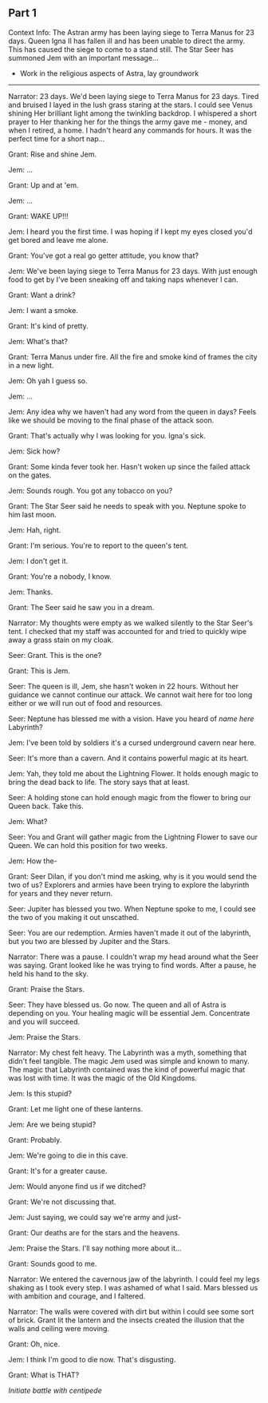 ## Part 1

Context Info: The Astran army has been laying siege to Terra Manus for 23 days. Queen Igna II has fallen ill and has been unable to direct the army. This has caused the siege to come to a stand still. The Star Seer has summoned Jem with an important message...

- Work in the religious aspects of Astra, lay groundwork

---

Narrator: 23 days. We'd been laying siege to Terra Manus for 23 days. Tired and bruised I layed in the lush grass staring at the stars. I could see Venus shining Her brilliant light among the twinkling backdrop. I whispered a short prayer to Her thanking her for the things the army gave me - money, and when I retired, a home. I hadn't heard any commands for hours. It was the perfect time for a short nap...

Grant: Rise and shine Jem.

Jem: ...

Grant: Up and at 'em.

Jem: ...

Grant: WAKE UP!!!

Jem: I heard you the first time. I was hoping if I kept my eyes closed you'd get bored and leave me alone.

Grant: You've got a real go getter attitude, you know that?

Jem: We've been laying siege to Terra Manus for 23 days. With just enough food to get by I've been sneaking off and taking naps whenever I can.

Grant: Want a drink?

Jem: I want a smoke.

Grant: It's kind of pretty.

Jem: What's that?

Grant: Terra Manus under fire. All the fire and smoke kind of frames the city in a new light.

Jem: Oh yah I guess so.

Jem: ...

Jem: Any idea why we haven't had any word from the queen in days? Feels like we should be moving to the final phase of the attack soon.

Grant: That's actually why I was looking for you. Igna's sick.

Jem: Sick how?

Grant: Some kinda fever took her. Hasn't woken up since the failed attack on the gates.

Jem: Sounds rough. You got any tobacco on you?

Grant: The Star Seer said he needs to speak with you. Neptune spoke to him last moon.

Jem: Hah, right.

Grant: I'm serious. You're to report to the queen's tent.

Jem: I don't get it.

Grant: You're a nobody, I know.

Jem: Thanks.

Grant: The Seer said he saw you in a dream.

Narrator: My thoughts were empty as we walked silently to the Star Seer's tent. I checked that my staff was accounted for and tried to quickly wipe away a grass stain on my cloak.

Seer: Grant. This is the one?

Grant: This is Jem.

Seer: The queen is ill, Jem, she hasn't woken in 22 hours. Without her guidance we cannot continue our attack. We cannot wait here for too long either or we will run out of food and resources.

Seer: Neptune has blessed me with a vision. Have you heard of _name here_ Labyrinth?

Jem: I've been told by soldiers it's a cursed underground cavern near here.

Seer: It's more than a cavern. And it contains powerful magic at its heart.

Jem: Yah, they told me about the Lightning Flower. It holds enough magic to bring the dead back to life. The story says that at least.

Seer: A holding stone can hold enough magic from the flower to bring our Queen back. Take this.

Jem: What?

Seer: You and Grant will gather magic from the Lightning Flower to save our Queen. We can hold this position for two weeks.

Jem: How the-

Grant: Seer Dilan, if you don't mind me asking, why is it you would send the two of us? Explorers and armies have been trying to explore the labyrinth for years and they never return.

Seer: Jupiter has blessed you two. When Neptune spoke to me, I could see the two of you making it out unscathed.

Seer: You are our redemption. Armies haven't made it out of the labyrinth, but you two are blessed by Jupiter and the Stars.

Narrator: There was a pause. I couldn't wrap my head around what the Seer was saying. Grant looked like he was trying to find words. After a pause, he held his hand to the sky.

Grant: Praise the Stars.

Seer: They have blessed us. Go now. The queen and all of Astra is depending on you. Your healing magic will be essential Jem. Concentrate and you will succeed.

Jem: Praise the Stars.

Narrator: My chest felt heavy. The Labyrinth was a myth, something that didn't feel tangible. The magic Jem used was simple and known to many. The magic that Labyrinth contained was the kind of powerful magic that was lost with time. It was the magic of the Old Kingdoms.

Jem: Is this stupid?

Grant: Let me light one of these lanterns.

Jem: Are we being stupid?

Grant: Probably.

Jem: We're going to die in this cave.

Grant: It's for a greater cause.

Jem: Would anyone find us if we ditched?

Grant: We're not discussing that.

Jem: Just saying, we could say we're army and just-

Grant: Our deaths are for the stars and the heavens.

Jem: Praise the Stars. I'll say nothing more about it...

Grant: Sounds good to me.

Narrator: We entered the cavernous jaw of the labyrinth. I could feel my legs shaking as I took every step. I was ashamed of what I said. Mars blessed us with ambition and courage, and I faltered.

Narrator: The walls were covered with dirt but within I could see some sort of brick. Grant lit the lantern and the insects created the illusion that the walls and ceiling were moving.

Grant: Oh, nice.

Jem: I think I'm good to die now. That's disgusting.

Grant: What is THAT?

_Initiate battle with centipede_
